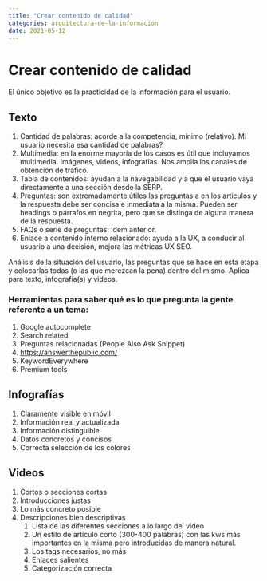 ```yaml
---
title: "Crear contenido de calidad"
categories: arquitectura-de-la-informacion
date: 2021-05-12
---
```


# Crear contenido de calidad

El único objetivo es la practicidad de la información para el usuario.

## Texto
1.  Cantidad de palabras: acorde a la competencia, mínimo (relativo). Mi usuario necesita esa cantidad de palabras?
2.  Multimedia: en la enorme mayoría de los casos es útil que incluyamos multimedia. Imágenes, videos, infografías. Nos amplía los canales de obtención de tráfico.
3.  Tabla de contenidos: ayudan a la navegabilidad y a que el usuario vaya directamente a una sección desde la SERP.
4.  Preguntas: son extremadamente útiles las preguntas a en los articulos y la respuesta debe ser concisa e inmediata a la misma. Pueden ser headings o párrafos en negrita, pero que se distinga de alguna manera de la respuesta.
5.  FAQs o serie de preguntas: idem anterior.
6.  Enlace a contenido interno relacionado: ayuda a la UX, a conducir al usuario a una decisión, mejora las métricas UX SEO.

Análisis de la situación del usuario, las preguntas que se hace en esta etapa y colocarlas todas (o las que merezcan la pena) dentro del mismo. Aplica para texto, infografía(s) y videos.

### Herramientas para saber qué es lo que pregunta la gente referente a un tema:
1.  Google autocomplete
2.  Search related
3.  Preguntas relacionadas (People Also Ask Snippet)
4.  https://answerthepublic.com/
5.  KeywordEverywhere
6.  Premium tools

## Infografías
1.  Claramente visible en móvil
2.  Información real y actualizada
3.  Información distinguible
4.  Datos concretos y concisos
5.  Correcta selección de los colores

## Videos
1.  Cortos o secciones cortas
2.  Introducciones justas
3.  Lo más concreto posible
4.  Descripciones bien descriptivas
    1.  Lista de las diferentes secciones a lo largo del video
    2.  Un estilo de artículo corto (300-400 palabras) con las kws más importantes en la misma pero introducidas de manera natural.
    3.  Los tags necesarios, no más
    4.  Enlaces salientes
    5.  Categorización correcta